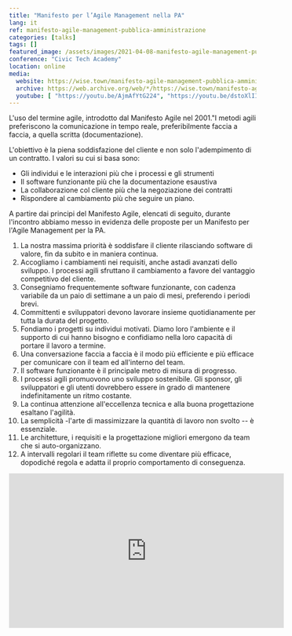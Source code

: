 ```yaml
---
title: "Manifesto per l’Agile Management nella PA"
lang: it
ref: manifesto-agile-management-pubblica-amministrazione
categories: [talks]
tags: []
featured_image: /assets/images/2021-04-08-manifesto-agile-management-pubblica-amministrazione.png
conference: "Civic Tech Academy"
location: online
media:
  website: https://wise.town/manifesto-agile-management-pubblica-amministrazione/
  archive: https://web.archive.org/web/*/https://wise.town/manifesto-agile-management-pubblica-amministrazione/
  youtube: [ "https://youtu.be/AjmAfYtG224", "https://youtu.be/dstoXlIIpjU" ]
---
```


L'uso del termine agile, introdotto dal Manifesto Agile nel 2001."I metodi agili preferiscono la comunicazione in tempo reale, preferibilmente faccia a faccia, a quella scritta (documentazione).

L'obiettivo è la piena soddisfazione del cliente e non solo l'adempimento di un contratto. I valori su cui si basa sono:

-   Gli individui e le interazioni più che i processi e gli strumenti
-   Il software funzionante più che la documentazione esaustiva
-   La collaborazione col cliente più che la negoziazione dei contratti
-   Rispondere al cambiamento più che seguire un piano.

A partire dai principi del Manifesto Agile, elencati di seguito, durante l'incontro abbiamo messo in evidenza delle proposte per un Manifesto per l'Agile Management per la PA.

1.  La nostra massima priorità è soddisfare il cliente rilasciando software di valore, fin da subito e in maniera continua.
2.  Accogliamo i cambiamenti nei requisiti, anche astadi avanzati dello sviluppo. I processi agili sfruttano il cambiamento a favore del vantaggio competitivo del cliente.
3.  Consegniamo frequentemente software funzionante, con cadenza variabile da un paio di settimane a un paio di mesi, preferendo i periodi brevi.
4.  Committenti e sviluppatori devono lavorare insieme quotidianamente per tutta la durata del progetto.
5.  Fondiamo i progetti su individui motivati. Diamo loro l'ambiente e il supporto di cui hanno bisogno e confidiamo nella loro capacità di portare il lavoro a termine.
6.  Una conversazione faccia a faccia è il modo più efficiente e più efficace per comunicare con il team ed all'interno del team.
7.  Il software funzionante è il principale metro di misura di progresso.
8.  I processi agili promuovono uno sviluppo sostenibile. Gli sponsor, gli sviluppatori e gli utenti dovrebbero essere in grado di mantenere indefinitamente un ritmo costante.
9.  La continua attenzione all'eccellenza tecnica e alla buona progettazione esaltano l'agilità.
10. La semplicità -l'arte di massimizzare la quantità di lavoro non svolto -- è essenziale.
11. Le architetture, i requisiti e la progettazione migliori emergono da team che si auto-organizzano.
12. A intervalli regolari il team riflette su come diventare più efficace, dopodiché regola e adatta il proprio comportamento di conseguenza.

<iframe width="560" height="315" src="https://www.youtube.com/embed/AjmAfYtG224" title="YouTube video player" frameborder="0" allow="accelerometer; autoplay; clipboard-write; encrypted-media; gyroscope; picture-in-picture" allowfullscreen></iframe>
